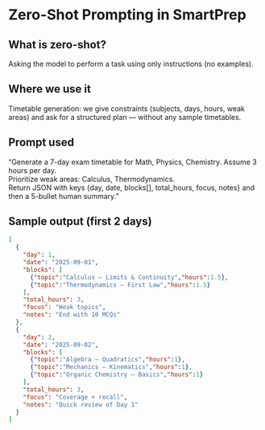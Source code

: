 # Zero-Shot Prompting in SmartPrep

## What is zero-shot?
Asking the model to perform a task using only instructions (no examples).

## Where we use it
Timetable generation: we give constraints (subjects, days, hours, weak areas) and ask for a structured plan — without any sample timetables.

## Prompt used
“Generate a 7-day exam timetable for Math, Physics, Chemistry. Assume 3 hours per day.  
Prioritize weak areas: Calculus, Thermodynamics.  
Return JSON with keys {day, date, blocks[], total_hours, focus, notes} and then a 5-bullet human summary.”

## Sample output (first 2 days)
```json
[
  {
    "day": 1,
    "date": "2025-09-01",
    "blocks": [
      {"topic":"Calculus — Limits & Continuity","hours":1.5},
      {"topic":"Thermodynamics — First Law","hours":1.5}
    ],
    "total_hours": 3,
    "focus": "Weak topics",
    "notes": "End with 10 MCQs"
  },
  {
    "day": 2,
    "date": "2025-09-02",
    "blocks": [
      {"topic":"Algebra — Quadratics","hours":1},
      {"topic":"Mechanics — Kinematics","hours":1},
      {"topic":"Organic Chemistry — Basics","hours":1}
    ],
    "total_hours": 3,
    "focus": "Coverage + recall",
    "notes": "Quick review of Day 1"
  }
]
